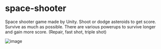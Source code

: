 # space-shooter

Space shooter game made by Unity. Shoot or dodge asteroids to get score. Survive as much as possible.
There are various powerups to survive longer and gain more score. (Repair, fast shot, triple shot)

![image](https://user-images.githubusercontent.com/46609011/116105462-043a7580-a6ba-11eb-8e7d-713c21eb75be.png)

